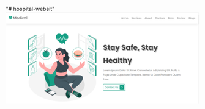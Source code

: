 "# hospital-websit" 
![ hospital-websit](https://github.com/HananAljaber/hospital-websit/blob/main/Capture.PNG)
